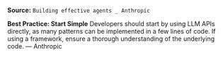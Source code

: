 **Source:** `Building effective agents _ Anthropic`

**Best Practice: Start Simple**
Developers should start by using LLM APIs directly, as many patterns can be implemented in a few lines of code. If using a framework, ensure a thorough understanding of the underlying code. — Anthropic
